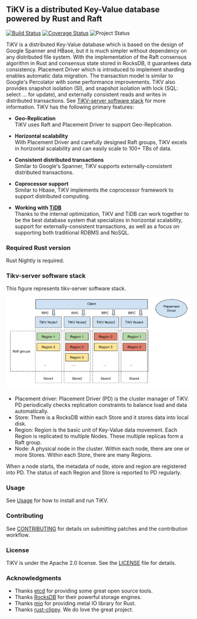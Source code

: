 ## TiKV is a distributed Key-Value database powered by Rust and Raft


[![Build Status](https://travis-ci.org/pingcap/tikv.svg?branch=master)](https://travis-ci.org/pingcap/tikv) [![Coverage Status](https://coveralls.io/repos/github/pingcap/tikv/badge.svg?branch=master)](https://coveralls.io/github/pingcap/tikv)
![Project Status](https://img.shields.io/badge/status-beta-yellow.svg)

TiKV is a distributed Key-Value database which is based on the design of Google Spanner and HBase, but it is much simpler without dependency on any distributed file system. With the implementation of the Raft consensus algorithm in Rust and consensus state stored in RocksDB, it guarantees data consistency. Placement Driver which is introduced to implement sharding enables automatic data migration. The transaction model is similar to Google's Percolator with some performance improvements. TiKV also provides snapshot isolation (SI), and snapshot isolation with lock (SQL: select ... for update), and externally consistent reads and writes in distributed transactions. See [TiKV-server software stack](#tikv-server-software-stack) for more information. TiKV has the following primary features:

- __Geo-Replication__  
TiKV uses Raft and Placement Driver to support Geo-Replication. 

- __Horizontal scalability__  
With Placement Driver and carefully designed Raft groups, TiKV excels in horizontal scalability and can easily scale to 100+ TBs of data.

- __Consistent distributed transactions__  
Similar to Google's Spanner, TiKV supports externally-consistent distributed transactions. 

- __Coprocessor support__  
Similar to Hbase, TiKV implements the coprocessor framework to support distributed computing.

- __Working with [TiDB](https://github.com/pingcap/tidb)__  
Thanks to the internal optimization, TiKV and TiDB can work together to be the best database system that specializes in horizontal scalability, support for externally-consistent transactions, as well as a focus on supporting both traditional RDBMS and NoSQL.

### Required Rust version

Rust Nightly is required.

### Tikv-server software stack
This figure represents tikv-server software stack. 

![image](images/tikv_stack.png)

- Placement driver: Placement Driver (PD) is the cluster manager of TiKV. PD periodically checks replication constraints to balance load and data automatically.
- Store: There is a RocksDB within each Store and it stores data into local disk.
- Region: Region is the basic unit of Key-Value data movement. Each Region is replicated to multiple Nodes. These multiple replicas form a Raft group.
- Node: A physical node in the cluster. Within each node, there are one or more Stores. Within each Store, there are many Regions.

When a node starts, the metadata of node, store and region are registered into PD. The status of each Region and Store is reported to PD regularly.

### Usage

See [Usage](./USAGE.md) for how to install and run TiKV.

### Contributing

See [CONTRIBUTING](./CONTRIBUTING.md) for details on submitting patches and the contribution workflow.

### License

TiKV is under the Apache 2.0 license. See the [LICENSE](./LICENSE) file for details.


### Acknowledgments
- Thanks [etcd](https://github.com/coreos/etcd) for providing some great open source tools.
- Thanks [RocksDB](https://github.com/facebook/rocksdb) for their powerful storage engines.
- Thanks [mio](https://github.com/carllerche/mio) for providing metal IO library for Rust.
- Thanks [rust-clippy](https://github.com/Manishearth/rust-clippy). We do love the great project. 
